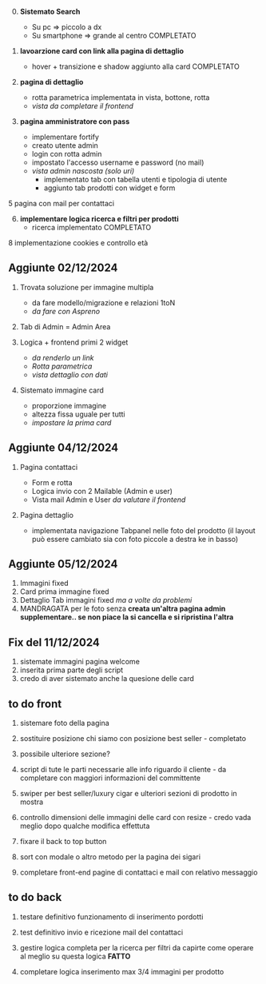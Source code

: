 0. **Sistemato Search**
    - Su pc => piccolo a dx
    - Su smartphone => grande al centro
    COMPLETATO

1. **lavoarzione card con link alla pagina di dettaglio** 
    - hover + transizione e shadow aggiunto alla card
    COMPLETATO

2. **pagina di dettaglio**
    - rotta parametrica implementata in vista, bottone, rotta
    - *vista da completare il frontend*

3. **pagina amministratore con pass**
    - implementare fortify
    - creato utente admin
    - login con rotta admin
    - impostato l'accesso username e password (no mail)
    - *vista admin nascosta (solo uri)*
        - implementato tab con tabella utenti e tipologia di utente
        - aggiunto tab prodotti con widget e form 

5 pagina con mail per contattaci

6. **implementare logica ricerca e filtri per prodotti**
    - ricerca implementato
COMPLETATO

8 implementazione cookies e controllo età 


## Aggiunte 02/12/2024 #############################################################################

1. Trovata soluzione per immagine multipla
    - da fare modello/migrazione e relazioni 1toN
    - *da fare con Aspreno*

2. Tab di Admin = Admin Area

3. Logica + frontend primi 2 widget
    - *da renderlo un link*
    - *Rotta parametrica*
    - *vista dettaglio con dati*

4. Sistemato immagine card
    - proporzione immagine
    - altezza fissa uguale per tutti
    - *impostare la prima card*

## Aggiunte 04/12/2024 #############################################################################
1. Pagina contattaci 
    - Form e rotta
    - Logica invio con 2 Mailable (Admin e user)
    - Vista mail Admin e User *da valutare il frontend*

2. Pagina dettaglio
    - implementata navigazione Tabpanel nelle foto del prodotto (il layout può essere cambiato sia con foto piccole a destra ke in basso)

## Aggiunte 05/12/2024 #############################################################################
1. Immagini fixed
2. Card prima immagine fixed
3. Dettaglio Tab immagini fixed *ma a volte da problemi*
4. MANDRAGATA per le foto senza
**creata un'altra pagina admin supplementare.. se non piace la si cancella e si ripristina l'altra**


## Fix del 11/12/2024 ##############################################################################
1. sistemate immagini pagina welcome 
2. inserita prima parte degli script 
3. credo di aver sistemato anche la quesione delle card 



## to do front #########################################################################

1. sistemare foto della pagina

2. sostituire posizione chi siamo con posizione best seller - completato

3. possibile ulteriore sezione?

4. script di tute le parti necessarie alle info riguardo il cliente - da completare con maggiori informazioni del committente

5. swiper per best seller/luxury cigar e ulteriori sezioni di prodotto in mostra

6. controllo dimensioni delle immagini delle card con resize - credo vada meglio dopo qualche modifica effettuta

7. fixare il back to top button

8. sort con modale o altro metodo per la pagina dei sigari

9. completare front-end pagine di contattaci e mail con relativo messaggio

## to do back ############################################################################

1. testare definitivo funzionamento di inserimento pordotti

2. test definitivo invio e ricezione mail del contattaci

3. gestire logica completa per la ricerca per filtri da capirte come operare al meglio su questa logica **FATTO**

4. completare logica inserimento max 3/4 immagini per prodotto 